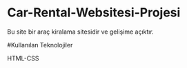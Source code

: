 # Car-Rental-Websitesi-Projesi

Bu site bir araç kiralama sitesidir ve gelişime açıktır.


#Kullanılan Teknolojiler


HTML-CSS
